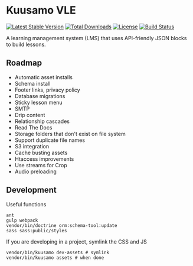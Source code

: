 Kuusamo VLE
===========

[![Latest Stable Version](https://poser.pugx.org/kuusamo/core/v)](//packagist.org/packages/kuusamo/core)
[![Total Downloads](https://poser.pugx.org/kuusamo/core/downloads)](//packagist.org/packages/kuusamo/core)
[![License](https://poser.pugx.org/kuusamo/core/license)](//packagist.org/packages/kuusamo/core)
[![Build Status](https://travis-ci.org/kuusamo/core.svg?branch=master)](https://travis-ci.org/kuusamo/core)

A learning management system (LMS) that uses API-friendly JSON blocks to build lessons.


Roadmap
-------

* Automatic asset installs
* Schema install
* Footer links, privacy policy
* Database migrations
* Sticky lesson menu
* SMTP
* Drip content
* Relationship cascades
* Read The Docs
* Storage folders that don't exist on file system
* Support duplicate file names
* S3 integration
* Cache busting assets
* Htaccess improvements
* Use streams for Crop
* Audio preloading


Development
-----------

Useful functions

    ant
    gulp webpack
    vendor/bin/doctrine orm:schema-tool:update
    sass sass:public/styles

If you are developing in a project, symlink the CSS and JS

    vendor/bin/kuusamo dev-assets # symlink
    vendor/bin/kuusamo assets # when done
